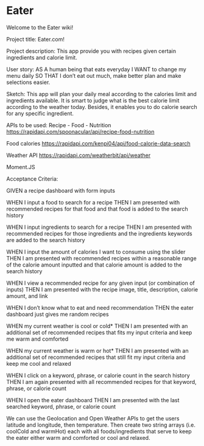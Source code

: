 # Eater
Welcome to the Eater wiki!

Project title: Eater.com!

Project description: This app provide you with recipes given certain ingredients and calorie limit.

User story: AS A human being that eats everyday I WANT to change my menu daily SO THAT I don’t eat out much, make better plan and make selections easier.

Sketch: This app will plan your daily meal according to the calories limit and ingredients available. It is smart to judge what is the best calorie limit according to the weather today. Besides, it enables you to do calorie search for any specific ingredient.

APIs to be used: Recipe - Food - Nutrition https://rapidapi.com/spoonacular/api/recipe-food-nutrition

Food calories https://rapidapi.com/kenpi04/api/food-calorie-data-search

Weather API https://rapidapi.com/weatherbit/api/weather

Moment.JS

Acceptance Criteria:

GIVEN a recipe dashboard with form inputs

WHEN I input a food to search for a recipe THEN I am presented with recommended recipes for that food and that food is added to the search history

WHEN I input ingredients to search for a recipe THEN I am presented with recommended recipes for those ingredients and the ingredients keywords are added to the search history

WHEN I input the amount of calories I want to consume using the slider THEN I am presented with recommended recipes within a reasonable range of the calorie amount inputted and that calorie amount is added to the search history

WHEN I view a recommended recipe for any given input (or combination of inputs) THEN I am presented with the recipe image, title, description, calorie amount, and link

WHEN I don’t know what to eat and need recommendation THEN the eater dashboard just gives me random recipes

WHEN my current weather is cool or cold* THEN I am presented with an additional set of recommended recipes that fits my input criteria and keep me warm and comforted

WHEN my current weather is warm or hot* THEN I am presented with an additional set of recommended recipes that still fit my input criteria and keep me cool and relaxed

WHEN I click on a keyword, phrase, or calorie count in the search history THEN I am again presented with all recommended recipes for that keyword, phrase, or calorie count

WHEN I open the eater dashboard THEN I am presented with the last searched keyword, phrase, or calorie count

We can use the Geolocation and Open Weather APIs to get the users latitude and longitude, then temperature. Then create two string arrays (i.e. coolCold and warmHot) each with all foods/ingredients that serve to keep the eater either warm and comforted or cool and relaxed.

